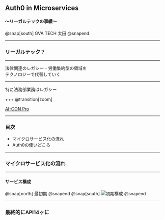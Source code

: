 ## Auth0 in Microservices

#### ～リーガルテックの事績～

@snap[south]
GVA TECH 太田
@snapend

---

### リーガルテック？

---

法律関連のレガシー・労働集約型の領域を
<br/>
テクノロジーで代替していく

---

特に法務部業務はレガシー

+++
@transition[zoom]

[AI-CON Pro](https://ai-con-pro.com/)

---

 ### 目次

- マイクロサービス化の流れ
- Auth0の使いどころ

---

### マイクロサービス化の流れ

---

#### サービス構成

@snap[north]
最初期
@snapend
@snap[south]
![初期構成](https://raw.github.com/ROhta/auth0day/master/assets/svg/first.svg?sanitize=true)
@snapend

---

### 最終的にAPI14ヶに
